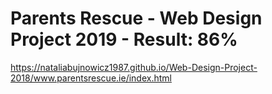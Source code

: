 # Parents Rescue - Web Design Project 2019 - Result: 86%
https://nataliabujnowicz1987.github.io/Web-Design-Project-2018/www.parentsrescue.ie/index.html
